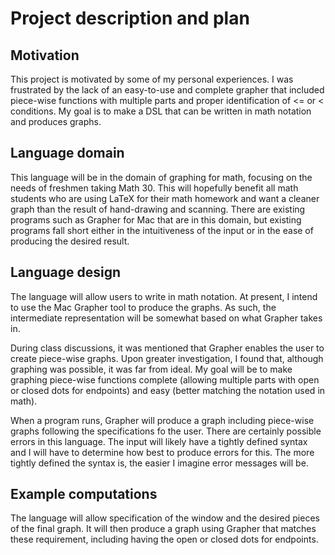 # Project description and plan

## Motivation
This project is motivated by some of my personal experiences. I was frustrated
by the lack of an easy-to-use and complete grapher that included piece-wise
functions with multiple parts and proper identification of <= or < conditions.
My goal is to make a DSL that can be written in math notation and produces
graphs.

## Language domain
This language will be in the domain of graphing for math, focusing on the
needs of freshmen taking Math 30. This will hopefully benefit all math students
who are using LaTeX for their math homework and want a cleaner graph than the
result of hand-drawing and scanning. There are existing programs such as
Grapher for Mac that are in this domain, but existing programs fall short 
either in the intuitiveness of the input or in the ease of producing the 
desired result.  

## Language design
The language will allow users to write in math notation. At present, I intend
to use the Mac Grapher tool to produce the graphs. As such, the intermediate
representation will be somewhat based on what Grapher takes in.

During class discussions, it was mentioned that Grapher enables the user to 
create piece-wise graphs. Upon greater investigation, I found that, although
graphing was possible, it was far from ideal. My goal will be to make graphing
piece-wise functions complete (allowing multiple parts with open or closed dots
for endpoints) and easy (better matching the notation used in math).

When a program runs, Grapher will produce a graph including piece-wise graphs
following the specifications fo the user. There are certainly possible errors
in this language. The input will likely have a tightly defined syntax and I
will have to determine how best to produce errors for this. The more tightly
defined the syntax is, the easier I imagine error messages will be.

## Example computations

The language will allow specification of the window and the desired pieces of
the final graph. It will then produce a graph using Grapher that matches these
requirement, including having the open or closed dots for endpoints. 

